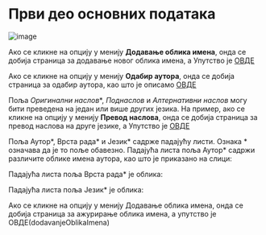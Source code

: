 # Први део основних података
 
 ![image](https://user-images.githubusercontent.com/29538544/178759275-9ae20e2e-1e1a-4d96-8db8-a88bde6fd98d.png)

Ако се кликне на опцију у менију **Додавање облика имена**, онда се добија страница за додавање новог облика имена, а Упутство је [ОВДЕ](dodavanjeOblikaImena.md)

Ако се кликне на опцију у менију **Одабир аутора**, онда се добија страница за одабир аутора, као што је описамо [ОВДЕ](додати)

Поља *Оригинални наслов**, *Поднаслов* и *Алтернативни наслов* могу бити преведена на један или више других језика. На пример, ако се кликне на опцију у менију **Превод наслова**, онда се добија страница за превод наслова на друге језике, а Упутство је [ОВДЕ](dodati)

 Поља Аутор*, Врста рада* и Језик* садрже падајућу листи. Ознака * означава да је то поље обавезно. Падајућа листа поља Аутор* садржи различите облике имена аутора, као што је приказано на слици:   
 
Падајућа листа поља Врста рада* је облика:   
 
Падајућа листа поља Језик* је облика:   
 
Ако се кликне на опцију у менију Додавање облика имена, онда се добија страница за ажурирање облика имена, а упутство је ОВДЕ(dodavanjeOblikaImena)
